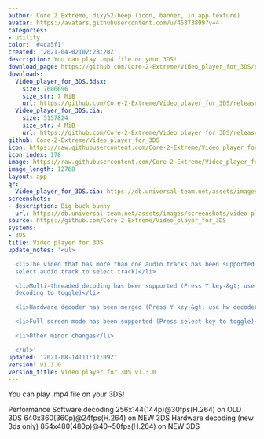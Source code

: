 ```yaml
---
author: Core 2 Extreme, dixy52-beep (icon, banner, in app texture)
avatar: https://avatars.githubusercontent.com/u/45873899?v=4
categories:
- utility
color: '#4ca5f1'
created: '2021-04-02T02:28:20Z'
description: You can play .mp4 file on your 3DS!
download_page: https://github.com/Core-2-Extreme/Video_player_for_3DS/releases
downloads:
  Video_player_for_3DS.3dsx:
    size: 7606696
    size_str: 7 MiB
    url: https://github.com/Core-2-Extreme/Video_player_for_3DS/releases/download/v1.3.0/Video_player_for_3DS.3dsx
  Video_player_for_3DS.cia:
    size: 5157824
    size_str: 4 MiB
    url: https://github.com/Core-2-Extreme/Video_player_for_3DS/releases/download/v1.3.0/Video_player_for_3DS.cia
github: Core-2-Extreme/Video_player_for_3DS
icon: https://raw.githubusercontent.com/Core-2-Extreme/Video_player_for_3DS/main/resource/icon.png
icon_index: 178
image: https://raw.githubusercontent.com/Core-2-Extreme/Video_player_for_3DS/main/resource/banner.png
image_length: 12768
layout: app
qr:
  Video_player_for_3DS.cia: https://db.universal-team.net/assets/images/qr/video_player_for_3ds-cia.png
screenshots:
- description: Big buck bunny
  url: https://db.universal-team.net/assets/images/screenshots/video-player-for-3ds/big-buck-bunny.png
source: https://github.com/Core-2-Extreme/Video_player_for_3DS
systems:
- 3DS
title: Video player for 3DS
update_notes: '<ul>

  <li>The video that has more than one audio tracks has been supported (Press Y key-&gt;
  select audio track to select track)</li>

  <li>Multi-threaded decoding has been supported (Press Y key-&gt; use multi-threaded
  decoding to toggle)</li>

  <li>Hardware decoder has been merged (Press Y key-&gt; use hw decoder to toggle)</li>

  <li>Full screen mode has been supported (Press select key to toggle)</li>

  <li>Other minor changes</li>

  </ul>'
updated: '2021-08-14T11:11:09Z'
version: v1.3.0
version_title: Video player for 3DS v1.3.0
---
```

You can play .mp4 file on your 3DS!

Performance
Software decoding
256x144(144p)@30fps(H.264) on OLD 3DS
640x360(360p)@24fps(H.264) on NEW 3DS
Hardware decoding (new 3ds only)
854x480(480p)@40~50fps(H.264) on NEW 3DS
